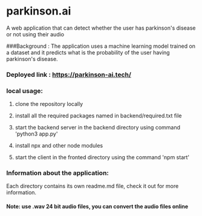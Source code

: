 # parkinson.ai
A web application that can detect whether the user has parkinson's disease or not using their audio

###Background : The application uses a machine learning model trained on a dataset and it predicts what is the probability of the user having parkinson's disease.

### Deployed link : https://parkinson-ai.tech/

### local usage:

1. clone the repository locally

2. install all the required packages named in backend/required.txt file 

3. start the backend server in the backend directory using command 'python3 app.py'

4. install npx and other node modules

3. start the client in the fronted directory using the command 'npm start'

### Information about the application:

Each directory contains its own readme.md file, check it out for more information.

#### Note: use .wav 24 bit audio files, you can convert the audio files online

